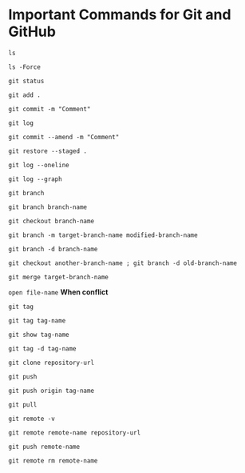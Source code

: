 # Important Commands for Git and GitHub

`ls`

`ls -Force`

`git status`

`git add .`

`git commit -m "Comment"`

`git log`

`git commit --amend -m "Comment"`

`git restore --staged .`

`git log --oneline`

`git log --graph`

`git branch`

`git branch branch-name`

`git checkout branch-name`

`git branch -m target-branch-name modified-branch-name`

`git branch -d branch-name`

`git checkout another-branch-name ; git branch -d old-branch-name`

`git merge target-branch-name`

`open file-name` **When conflict**

`git tag`

`git tag tag-name`

`git show tag-name`

`git tag -d tag-name`

`git clone repository-url`

`git push`

`git push origin tag-name`

`git pull`

`git remote -v`

`git remote remote-name repository-url`

`git push remote-name`

`git remote rm remote-name`